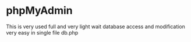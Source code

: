 # phpMyAdmin
This is very used full and very light wait database access and modification very easy in single file db.php
